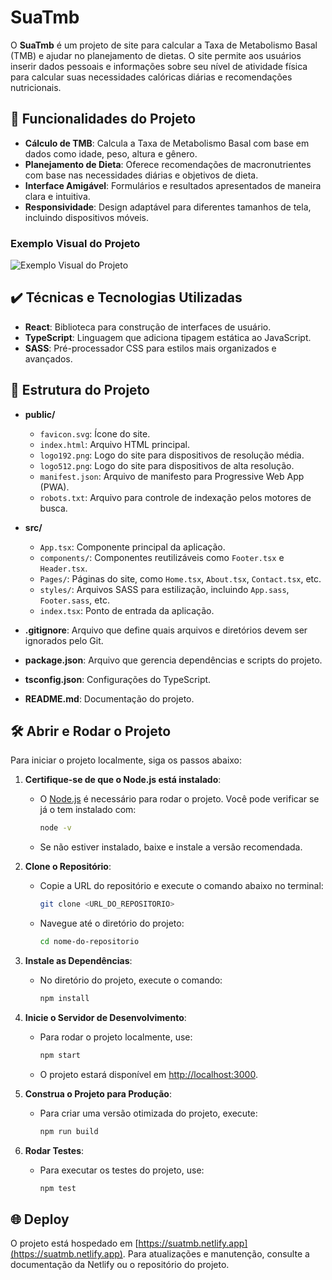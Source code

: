 # SuaTmb

O **SuaTmb** é um projeto de site para calcular a Taxa de Metabolismo Basal (TMB) e ajudar no planejamento de dietas. O site permite aos usuários inserir dados pessoais e informações sobre seu nível de atividade física para calcular suas necessidades calóricas diárias e recomendações nutricionais.

## 🔨 Funcionalidades do Projeto

- **Cálculo de TMB**: Calcula a Taxa de Metabolismo Basal com base em dados como idade, peso, altura e gênero.
- **Planejamento de Dieta**: Oferece recomendações de macronutrientes com base nas necessidades diárias e objetivos de dieta.
- **Interface Amigável**: Formulários e resultados apresentados de maneira clara e intuitiva.
- **Responsividade**: Design adaptável para diferentes tamanhos de tela, incluindo dispositivos móveis.

### Exemplo Visual do Projeto

![Exemplo Visual do Projeto](https://suatmb.netlify.app/screenshot.png)

## ✔️ Técnicas e Tecnologias Utilizadas

- **React**: Biblioteca para construção de interfaces de usuário.
- **TypeScript**: Linguagem que adiciona tipagem estática ao JavaScript.
- **SASS**: Pré-processador CSS para estilos mais organizados e avançados.

## 📁 Estrutura do Projeto

- **public/**
    - `favicon.svg`: Ícone do site.
    - `index.html`: Arquivo HTML principal.
    - `logo192.png`: Logo do site para dispositivos de resolução média.
    - `logo512.png`: Logo do site para dispositivos de alta resolução.
    - `manifest.json`: Arquivo de manifesto para Progressive Web App (PWA).
    - `robots.txt`: Arquivo para controle de indexação pelos motores de busca.

- **src/**
    - `App.tsx`: Componente principal da aplicação.
    - `components/`: Componentes reutilizáveis como `Footer.tsx` e `Header.tsx`.
    - `Pages/`: Páginas do site, como `Home.tsx`, `About.tsx`, `Contact.tsx`, etc.
    - `styles/`: Arquivos SASS para estilização, incluindo `App.sass`, `Footer.sass`, etc.
    - `index.tsx`: Ponto de entrada da aplicação.

- **.gitignore**: Arquivo que define quais arquivos e diretórios devem ser ignorados pelo Git.
- **package.json**: Arquivo que gerencia dependências e scripts do projeto.
- **tsconfig.json**: Configurações do TypeScript.
- **README.md**: Documentação do projeto.

## 🛠️ Abrir e Rodar o Projeto

Para iniciar o projeto localmente, siga os passos abaixo:

1. **Certifique-se de que o Node.js está instalado**:
    - O [Node.js](https://nodejs.org/) é necessário para rodar o projeto. Você pode verificar se já o tem instalado com:
      ```bash
      node -v
      ```
    - Se não estiver instalado, baixe e instale a versão recomendada.

2. **Clone o Repositório**:
    - Copie a URL do repositório e execute o comando abaixo no terminal:
      ```bash
      git clone <URL_DO_REPOSITORIO>
      ```
    - Navegue até o diretório do projeto:
      ```bash
      cd nome-do-repositorio
      ```

3. **Instale as Dependências**:
    - No diretório do projeto, execute o comando:
      ```bash
      npm install
      ```

4. **Inicie o Servidor de Desenvolvimento**:
    - Para rodar o projeto localmente, use:
      ```bash
      npm start
      ```
    - O projeto estará disponível em [http://localhost:3000](http://localhost:3000).

5. **Construa o Projeto para Produção**:
    - Para criar uma versão otimizada do projeto, execute:
      ```bash
      npm run build
      ```

6. **Rodar Testes**:
    - Para executar os testes do projeto, use:
      ```bash
      npm test
      ```

## 🌐 Deploy

O projeto está hospedado em [https://suatmb.netlify.app](https://suatmb.netlify.app). Para atualizações e manutenção, consulte a documentação da Netlify ou o repositório do projeto.


